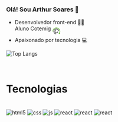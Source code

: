 ### Olá! Sou Arthur Soares 👋
<div>

<ul>
    <li>Desenvolvedor front-end 🧑‍💻</li>
    <li style="display:flex; vertical-align:middle">Aluno Cotemig<img src="https://raw.githubusercontent.com/Arthur-Soares-Dev/Arthur-Soares-Dev/main/cotemig_logo.png" height="30px" alt="Cotemig_logo"></li>
    <li>Apaixonado por tecnologia 💻</li>
</ul>

![Top Langs](https://github-readme-stats.vercel.app/api/top-langs/?username=arthur-soares-dev&layout=compact)
</div>
<br>

# Tecnologias
<div style="display: inline-block"><br/>
<img align="center" alt="html5" src="https://img.shields.io/badge/HTML5-E34F26?style=for-the-badge&logo=html5&logoColor=white" />
<img align="center" alt="css" src="https://img.shields.io/badge/CSS3-1572B6?style=for-the-badge&logo=css3&logoColor=white" />
<img align="center" alt="js" src="https://img.shields.io/badge/JavaScript-F7DF1E?style=for-the-badge&logo=javascript&logoColor=black" />
<img align="center" alt="react" src="https://img.shields.io/badge/React-20232A?style=for-the-badge&logo=react&logoColor=61DAFB" />
<img align="center" alt="react" src="https://img.shields.io/badge/Figma-F24E1E?style=for-the-badge&logo=figma&logoColor=white" />
<img align="center" alt="react" src="https://img.shields.io/badge/Bootstrap-563D7C?style=for-the-badge&logo=bootstrap&logoColor=white" />


<style>
a {
vertical-align: middle;
}
</style>
